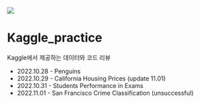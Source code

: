 <img src="https://upload.wikimedia.org/wikipedia/commons/7/7c/Kaggle_logo.png">

# Kaggle_practice
Kaggle에서 제공하는 데이터와 코드 리뷰

* 2022.10.28 - Penguins
* 2022.10.29 - California Housing Prices (update 11.01)
* 2022.10.31 - Students Performance in Exams
* 2022.11.01 - San Francisco Crime Classification (unsuccessful)
